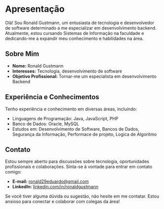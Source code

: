 # Apresentação

Olá! Sou Ronald Gustmann, um entusiasta de tecnologia e desenvolvedor de software determinado a me especializar em desenvolvimento backend. Atualmente, estou cursando Sistemas de Informação na faculdade e dedicando-me a expandir meu conhecimento e habilidades na área.

## Sobre Mim

- **Nome:** Ronald Gustmann
- **Interesses:** Tecnologia, desenvolvimento de software
- **Objetivo Profissional:** Tornar-me um especialista em desenvolvimento Backend

## Experiência e Conhecimentos

Tenho experiência e conhecimento em diversas áreas, incluindo:

- Linguagens de Programação: Java, JavaScript, PHP
- Banco de Dados: Oracle, MySQL
- Estudos em: Desenvolvimento de Software, Bancos de Dados, Segurança da Informação, Performace de projeto, Logica de Algoritmo

## Contato

Estou sempre aberto para discussões sobre tecnologia, oportunidades profissionais e colaborações. Sinta-se à vontade para entrar em contato comigo:

- **E-mail:** [ronald29eduardo@gmail.com](mailto:ronald29eduardo@gmail.com)
- **LinkedIn:** [linkedin.com/in/ronaldgustmann](https://www.linkedin.com/in/ronaldgustmann/)

Se você tiver alguma dúvida ou sugestão, não hesite em me contatar. Estou ansioso para conectar e colaborar com colegas da área!
